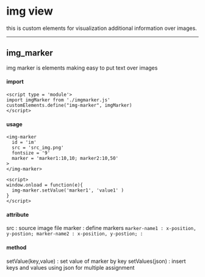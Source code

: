 # img view
this is custom elements for visualization additional information over images.

<hr>

## img_marker
img marker is elements making easy to put text over images

#### import
```
<script type = 'module'>
import imgMarker from './imgmarker.js'
customElements.define("img-marker", imgMarker)
</script>
```

#### usage
```
<img-marker
  id = 'im'
  src = 'src_img.png'
  fontsize = '9'
  marker = 'marker1:10,10; marker2:10,50'
>
</img-marker>

<script>
window.onload = function(e){
  img-marker.setValue('marker1', 'value1' )
}
</script>

```

#### attribute
src : source image file
marker : define markers
  `
  marker-name1 : x-position, y-postion;
  marker-name2 : x-position, y-postion;
  :
`

#### method
setValue(key,value) : set value of marker by key
setValues(json) : insert keys and values using json for multiple assignment
